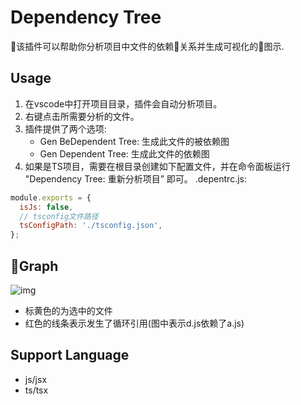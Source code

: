 # Dependency Tree
该插件可以帮助你分析项目中文件的依赖关系并生成可视化的图示.

## Usage
1. 在vscode中打开项目目录，插件会自动分析项目。
2. 右键点击所需要分析的文件。
3. 插件提供了两个选项:
    * Gen BeDependent Tree: 生成此文件的被依赖图
    * Gen Dependent Tree: 生成此文件的依赖图
4. 如果是TS项目，需要在根目录创建如下配置文件，并在命令面板运行 "Dependency Tree: 重新分析项目” 即可。
.depentrc.js:
```js
module.exports = {
  isJs: false,
  // tsconfig文件路径
  tsConfigPath: './tsconfig.json',
};
```

## Graph
![img](https://km.meituan.net/118319259.png?contentId=118380009&attachmentId=118319260&originUrl=https://km.meituan.net/118319259.png&contentType=2&isDownload=false&token=9e0260f9a2*64e3da6ceedaa0fa6609c&isNewContent=false&isViewPage=true)
* 标黄色的为选中的文件
* 红色的线条表示发生了循环引用(图中表示d.js依赖了a.js)

## Support Language
* js/jsx
* ts/tsx
